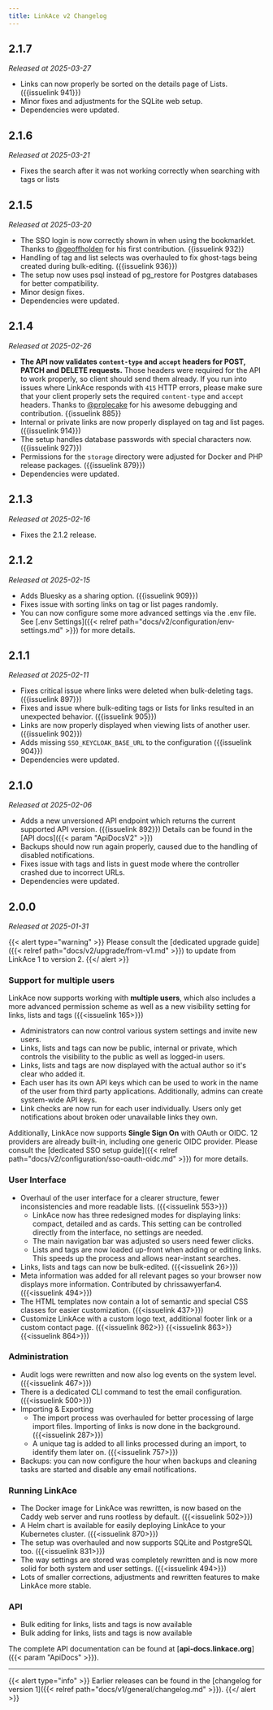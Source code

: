 ```yaml
---
title: LinkAce v2 Changelog
---
```


## 2.1.7

_Released at 2025-03-27_

- Links can now properly be sorted on the details page of Lists. ({{issuelink 941}})
- Minor fixes and adjustments for the SQLite web setup.
- Dependencies were updated.

## 2.1.6

_Released at 2025-03-21_

- Fixes the search after it was not working correctly when searching with tags or lists

## 2.1.5

_Released at 2025-03-20_

- The SSO login is now correctly shown in when using the bookmarklet. Thanks to [@geoffholden](https://github.com/geoffholden) for his first contribution. {{issuelink 932}}
- Handling of tag and list selects was overhauled to fix ghost-tags being created during bulk-editing. ({{issuelink 936}})
- The setup now uses psql instead of pg_restore for Postgres databases for better compatibility.
- Minor design fixes.
- Dependencies were updated.


## 2.1.4

_Released at 2025-02-26_

- **The API now validates `content-type` and `accept` headers for POST, PATCH and DELETE requests.** Those headers were required for the API to work properly, so client should send them already. If you run into issues where LinkAce responds with `415` HTTP errors, please make sure that your client properly sets the required `content-type` and `accept` headers. Thanks to [@prplecake](https://github.com/prplecake) for his awesome debugging and contribution. {{issuelink 885}}
- Internal or private links are now properly displayed on tag and list pages. ({{issuelink 914}})
- The setup handles database passwords with special characters now. ({{issuelink 927}})
- Permissions for the `storage` directory were adjusted for Docker and PHP release packages. ({{issuelink 879}})
- Dependencies were updated.

## 2.1.3

_Released at 2025-02-16_

- Fixes the 2.1.2 release.


## 2.1.2

_Released at 2025-02-15_

- Adds Bluesky as a sharing option. ({{issuelink 909}})
- Fixes issue with sorting links on tag or list pages randomly.
- You can now configure some more advanced settings via the .env file. See [.env Settings]({{< relref path="docs/v2/configuration/env-settings.md" >}}) for more details.


## 2.1.1

_Released at 2025-02-11_

- Fixes critical issue where links were deleted when bulk-deleting tags. ({{issuelink 897}})
- Fixes and issue where bulk-editing tags or lists for links resulted in an unexpected behavior. ({{issuelink 905}})
- Links are now properly displayed when viewing lists of another user. ({{issuelink 902}})
- Adds missing `SSO_KEYCLOAK_BASE_URL` to the configuration ({{issuelink 904}})
- Dependencies were updated.


## 2.1.0

_Released at 2025-02-06_

- Adds a new unversioned API endpoint which returns the current supported API version. ({{issuelink 892}})
  Details can be found in the [API docs]({{< param "ApiDocsV2" >}})
- Backups should now run again properly, caused due to the handling of disabled notifications.
- Fixes issue with tags and lists in guest mode where the controller crashed due to incorrect URLs.
- Dependencies were updated.

## 2.0.0

_Released at 2025-01-31_

{{< alert type="warning" >}}
Please consult the [dedicated upgrade guide]({{< relref path="docs/v2/upgrade/from-v1.md" >}}) to update from LinkAce 1 to version 2.
{{</ alert >}}

### Support for multiple users

LinkAce now supports working with **multiple users**, which also includes a more advanced permission scheme as well as a new visibility setting for links, lists and tags ({{<issuelink 165>}})
  - Administrators can now control various system settings and invite new users.
  - Links, lists and tags can now be public, internal or private, which controls the visibility to the public as well as logged-in users.
  - Links, lists and tags are now displayed with the actual author so it's clear who added it.
  - Each user has its own API keys which can be used to work in the name of the user from third party applications. Additionally, admins can create system-wide API keys.
  - Link checks are now run for each user individually. Users only get notifications about broken oder unavailable links they own.

Additionally, LinkAce now supports **Single Sign On** with OAuth or OIDC. 12 providers are already built-in, including one generic OIDC provider. Please consult the [dedicated SSO setup guide]({{< relref path="docs/v2/configuration/sso-oauth-oidc.md" >}}) for more details.

### User Interface

- Overhaul of the user interface for a clearer structure, fewer inconsistencies and more readable lists. ({{<issuelink 553>}})
  - LinkAce now has three redesigned modes for displaying links: compact, detailed and as cards. This setting can be controlled directly from the interface, no settings are needed.
  - The main navigation bar was adjusted so users need fewer clicks.
  - Lists and tags are now loaded up-front when adding or editing links. This speeds up the process and allows near-instant searches. 
- Links, lists and tags can now be bulk-edited. ({{<issuelink 26>}})
- Meta information was added for all relevant pages so your browser now displays more information. Contributed by chrissawyerfan4. ({{<issuelink 494>}})
- The HTML templates now contain a lot of semantic and special CSS classes for easier customization. ({{<issuelink 437>}})
- Customize LinkAce with a custom logo text, additional footer link or a custom contact page. ({{<issuelink 862>}} {{<issuelink 863>}} {{<issuelink 864>}})

### Administration

- Audit logs were rewritten and now also log events on the system level. ({{<issuelink 467>}})
- There is a dedicated CLI command to test the email configuration. ({{<issuelink 500>}})
- Importing & Exporting
  - The import process was overhauled for better processing of large import files. Importing of links is now done in the background. ({{<issuelink 287>}}) 
  - A unique tag is added to all links processed during an import, to identify them later on. ({{<issuelink 757>}})
- Backups: you can now configure the hour when backups and cleaning tasks are started and disable any email notifications.

### Running LinkAce

- The Docker image for LinkAce was rewritten, is now based on the Caddy web server and runs rootless by default. ({{<issuelink 502>}})
- A Helm chart is available for easily deploying LinkAce to your Kubernetes cluster. ({{<issuelink 870>}})
- The setup was overhauled and now supports SQLite and PostgreSQL too. ({{<issuelink 831>}})
- The way settings are stored was completely rewritten and is now more solid for both system and user settings. ({{<issuelink 494>}})
- Lots of smaller corrections, adjustments and rewritten features to make LinkAce more stable.

### API

- Bulk editing for links, lists and tags is now available
- Bulk adding for links, lists and tags is now available

The complete API documentation can be found at [**api-docs.linkace.org**]({{< param "ApiDocs" >}}).

---

{{< alert type="info" >}}
Earlier releases can be found in the [changelog for version 1]({{< relref path="docs/v1/general/changelog.md" >}}).
{{</ alert >}}
